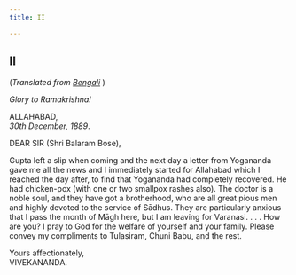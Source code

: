 ```yaml
---
title: II

---
```





  

  


## II

(*Translated from [Bengali](b6019e7002.pdf)* )

*Glory to Ramakrishna!*

ALLAHABAD,  
*30th December, 1889*.

DEAR SIR (Shri Balaram Bose),

Gupta left a slip when coming and the next day a letter from Yogananda
gave me all the news and I immediately started for Allahabad which I
reached the day after, to find that Yogananda had completely recovered.
He had chicken-pox (with one or two smallpox rashes also). The doctor is
a noble soul, and they have got a brotherhood, who are all great pious
men and highly devoted to the service of Sādhus. They are particularly
anxious that I pass the month of Māgh here, but I am leaving for
Varanasi. . . . How are you? I pray to God for the welfare of yourself
and your family. Please convey my compliments to Tulasiram, Chuni Babu,
and the rest.

Yours affectionately,  
VIVEKANANDA.


